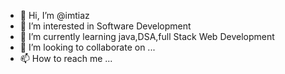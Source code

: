- 👋 Hi, I’m @imtiaz
- 👀 I’m interested in Software Development
- 🌱 I’m currently learning java,DSA,full Stack Web Development
- 💞️ I’m looking to collaborate on ...
- 📫 How to reach me ...

<!---
imtiazalisultan/imtiazalisultan is a ✨ special ✨ repository because its `README.md` (this file) appears on your GitHub profile.
You can click the Preview link to take a look at your changes.
--->
